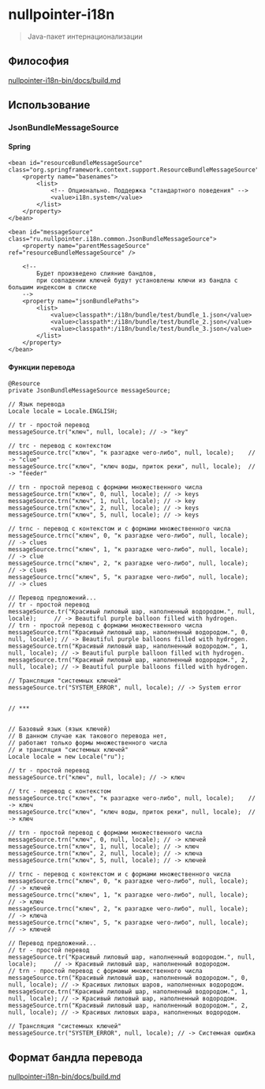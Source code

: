 # nullpointer-i18n

> Java-пакет интернационализации

## Философия

[nullpointer-i18n-bin/docs/build.md](https://github.com/newpointer/i18n-bin/blob/master/src/build.md#%D0%A4%D0%B8%D0%BB%D0%BE%D1%81%D0%BE%D1%84%D0%B8%D1%8F)


## Использование

### JsonBundleMessageSource

#### Spring

    <bean id="resourceBundleMessageSource" class="org.springframework.context.support.ResourceBundleMessageSource">
        <property name="basenames">
            <list>
                <!-- Опционально. Поддержка "стандартного поведения" -->
                <value>i18n.system</value>
            </list>
        </property>
    </bean>

    <bean id="messageSource" class="ru.nullpointer.i18n.common.JsonBundleMessageSource">
        <property name="parentMessageSource" ref="resourceBundleMessageSource" />

        <!--
            Будет произведено слияние бандлов,
            при совпадении ключей будут установлены ключи из бандла с большим индексом в списке
        -->
        <property name="jsonBundlePaths">
            <list>
                <value>classpath*:/i18n/bundle/test/bundle_1.json</value>
                <value>classpath*:/i18n/bundle/test/bundle_2.json</value>
                <value>classpath*:/i18n/bundle/test/bundle_3.json</value>
            </list>
        </property>
    </bean>

#### Функции перевода

    @Resource
    private JsonBundleMessageSource messageSource;

    // Язык перевода
    Locale locale = Locale.ENGLISH;

    // tr - простой перевод
    messageSource.tr("ключ", null, locale); // -> "key"

    // trc - перевод с контекстом
    messageSource.trc("ключ", "к разгадке чего-либо", null, locale);    // -> "clue"
    messageSource.trc("ключ", "ключ воды, приток реки", null, locale);  // -> "feeder"

    // trn - простой перевод с формами множественного числа
    messageSource.trn("ключ", 0, null, locale); // -> keys
    messageSource.trn("ключ", 1, null, locale); // -> key
    messageSource.trn("ключ", 2, null, locale); // -> keys
    messageSource.trn("ключ", 5, null, locale); // -> keys

    // trnc - перевод с контекстом и с формами множественного числа
    messageSource.trnc("ключ", 0, "к разгадке чего-либо", null, locale); // -> clues
    messageSource.trnc("ключ", 1, "к разгадке чего-либо", null, locale); // -> clue
    messageSource.trnc("ключ", 2, "к разгадке чего-либо", null, locale); // -> clues
    messageSource.trnc("ключ", 5, "к разгадке чего-либо", null, locale); // -> clues

    // Перевод предложений...
    // tr - простой перевод
    messageSource.tr("Красивый лиловый шар, наполненный водородом.", null, locale);     // -> Beautiful purple balloon filled with hydrogen.
    // trn - простой перевод с формами множественного числа
    messageSource.trn("Красивый лиловый шар, наполненный водородом.", 0, null, locale); // -> Beautiful purple balloons filled with hydrogen.
    messageSource.trn("Красивый лиловый шар, наполненный водородом.", 1, null, locale); // -> Beautiful purple balloon filled with hydrogen.
    messageSource.trn("Красивый лиловый шар, наполненный водородом.", 2, null, locale); // -> Beautiful purple balloons filled with hydrogen.

    // Трансляция "системных ключей"
    messageSource.tr("SYSTEM_ERROR", null, locale); // -> System error


    // ***


    // Базовый язык (язык ключей)
    // В данном случае как такового перевода нет,
    // работают только формы множественного числа
    // и трансляция "системных ключей"
    Locale locale = new Locale("ru");

    // tr - простой перевод
    messageSource.tr("ключ", null, locale); // -> ключ

    // trc - перевод с контекстом
    messageSource.trc("ключ", "к разгадке чего-либо", null, locale);    // -> ключ
    messageSource.trc("ключ", "ключ воды, приток реки", null, locale);  // -> ключ

    // trn - простой перевод с формами множественного числа
    messageSource.trn("ключ", 0, null, locale); // -> ключей
    messageSource.trn("ключ", 1, null, locale); // -> ключ
    messageSource.trn("ключ", 2, null, locale); // -> ключа
    messageSource.trn("ключ", 5, null, locale); // -> ключей

    // trnc - перевод с контекстом и с формами множественного числа
    messageSource.trnc("ключ", 0, "к разгадке чего-либо", null, locale); // -> ключей
    messageSource.trnc("ключ", 1, "к разгадке чего-либо", null, locale); // -> ключ
    messageSource.trnc("ключ", 2, "к разгадке чего-либо", null, locale); // -> ключа
    messageSource.trnc("ключ", 5, "к разгадке чего-либо", null, locale); // -> ключей

    // Перевод предложений...
    // tr - простой перевод
    messageSource.tr("Красивый лиловый шар, наполненный водородом.", null, locale);     // -> Красивый лиловый шар, наполненный водородом.
    // trn - простой перевод с формами множественного числа
    messageSource.trn("Красивый лиловый шар, наполненный водородом.", 0, null, locale); // -> Красивых лиловых шаров, наполненных водородом.
    messageSource.trn("Красивый лиловый шар, наполненный водородом.", 1, null, locale); // -> Красивый лиловый шар, наполненный водородом.
    messageSource.trn("Красивый лиловый шар, наполненный водородом.", 2, null, locale); // -> Красивых лиловых шара, наполненных водородом.

    // Трансляция "системных ключей"
    messageSource.tr("SYSTEM_ERROR", null, locale); // -> Системная ошибка


## Формат бандла перевода

[nullpointer-i18n-bin/docs/build.md](https://github.com/newpointer/i18n-bin/blob/master/src/build.md#%D0%A4%D0%BE%D1%80%D0%BC%D0%B0%D1%82-%D0%B1%D0%B0%D0%BD%D0%B4%D0%BB%D0%B0-%D0%BF%D0%B5%D1%80%D0%B5%D0%B2%D0%BE%D0%B4%D0%B0)
